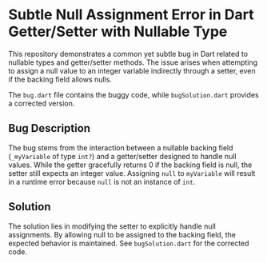 # Subtle Null Assignment Error in Dart Getter/Setter with Nullable Type

This repository demonstrates a common yet subtle bug in Dart related to nullable types and getter/setter methods.  The issue arises when attempting to assign a null value to an integer variable indirectly through a setter, even if the backing field allows nulls.

The `bug.dart` file contains the buggy code, while `bugSolution.dart` provides a corrected version.

## Bug Description

The bug stems from the interaction between a nullable backing field (`_myVariable` of type `int?`) and a getter/setter designed to handle null values. While the getter gracefully returns 0 if the backing field is null, the setter still expects an integer value. Assigning `null` to `myVariable` will result in a runtime error because `null` is not an instance of `int`.

## Solution

The solution lies in modifying the setter to explicitly handle null assignments.  By allowing null to be assigned to the backing field, the expected behavior is maintained. See `bugSolution.dart` for the corrected code.
